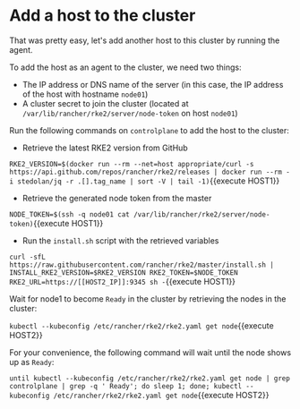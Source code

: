 # Add a host to the cluster

That was pretty easy, let's add another host to this cluster by running the agent.

To add the host as an agent to the cluster, we need two things:

* The IP address or DNS name of the server (in this case, the IP address of the host with hostname `node01`)
* A cluster secret to join the cluster (located at `/var/lib/rancher/rke2/server/node-token` on host `node01`)

Run the following commands on `controlplane` to add the host to the cluster:

* Retrieve the latest RKE2 version from GitHub

`RKE2_VERSION=$(docker run --rm --net=host appropriate/curl -s https://api.github.com/repos/rancher/rke2/releases | docker run --rm -i stedolan/jq -r .[].tag_name | sort -V | tail -1)`{{execute HOST1}}

* Retrieve the generated node token from the master

`NODE_TOKEN=$(ssh -q node01 cat /var/lib/rancher/rke2/server/node-token)`{{execute HOST1}}

* Run the `install.sh` script with the retrieved variables

`curl -sfL https://raw.githubusercontent.com/rancher/rke2/master/install.sh | INSTALL_RKE2_VERSION=$RKE2_VERSION RKE2_TOKEN=$NODE_TOKEN RKE2_URL=https://[[HOST2_IP]]:9345 sh -`{{execute HOST1}}

Wait for node1 to become `Ready` in the cluster by retrieving the nodes in the cluster:

`kubectl --kubeconfig /etc/rancher/rke2/rke2.yaml get node`{{execute HOST2}}

For your convenience, the following command will wait until the node shows up as `Ready`:

`until kubectl --kubeconfig /etc/rancher/rke2/rke2.yaml get node | grep controlplane | grep -q ' Ready'; do sleep 1; done; kubectl --kubeconfig /etc/rancher/rke2/rke2.yaml get node`{{execute HOST2}}
